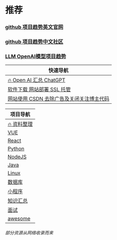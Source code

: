 # 推荐
### [github 项目趋势英文官网](https://github.com/trending)
### [github 项目趋势中文社区](https://www.githubs.cn/trending)
### [LLM OpenAI模型项目趋势](https://huggingface.co/spaces)
| 快速导航                                          |
|-----------------------------------------------|
| [🔥 Open AI 汇总 ChatGPT](./AI/README.md)       |
| [软件下载 网站部署 SSL 托管](./System/README.md)        |
| [网站使用 CSDN 去除广告及关闭关注博主代码](WebSite/WebSite.md) |

| 项目导航                                                   |
|--------------------------------------------------------|
| [🔥 资料整理](./Document/README.md)                        |
| [VUE](./VUE/README.md)                                 |
| [React](./React/README.md)                             |
| [Python](./Python/README.md)                           |
| [NodeJS](./NodeJS/README.md)                           |
| [Java](./Java/README.md)                               |
| [Linux](./Linux/README.md)                             |
| [数据库](./Database/README.md)                            |
| [小程序](./MiniAPP/README.md)                             |
| [知识汇总](./Knowledge/README.md)                          |
| [面试](./Interview/README.md)                            |
| [awesome](https://github.com/sindresorhus/awesome)     |

[//]: # (https://pip.itcast.cn/home?hm-pc-dh%24bz)
###### 部分资源从网络收录而来